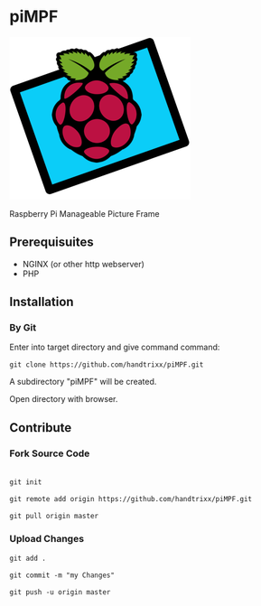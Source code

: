 # piMPF
![alt text](https://github.com/handtrixx/piMPF/blob/master/components/help/piMPF_logo_small.png)


Raspberry Pi Manageable Picture Frame

## Prerequisuites
- NGINX (or other http webserver)
- PHP

## Installation
### By Git
Enter into target directory and give command command:

```
git clone https://github.com/handtrixx/piMPF.git
```

A subdirectory "piMPF" will be created.

Open directory with browser.

## Contribute
### Fork Source Code

```

git init
```

```
git remote add origin https://github.com/handtrixx/piMPF.git
```

```
git pull origin master
```


### Upload Changes

```
git add .
```

```
git commit -m "my Changes"
```

```
git push -u origin master
```